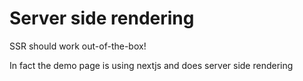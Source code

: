 # Server side rendering

SSR should work out-of-the-box!

In fact the demo page is using nextjs and does server side rendering
